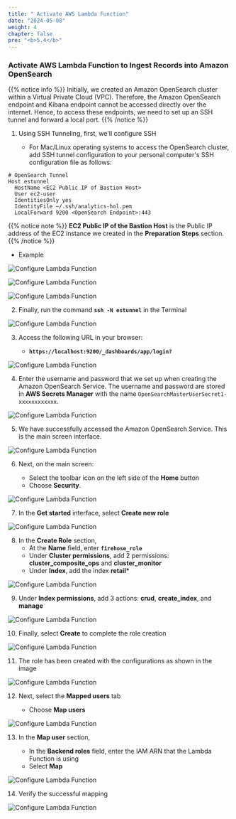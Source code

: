 ```yaml
---
title: " Activate AWS Lambda Function"
date: "2024-05-08"
weight: 4
chapter: false
pre: "<b>5.4</b>"
---
```


### Activate AWS Lambda Function to Ingest Records into Amazon OpenSearch

{{% notice info %}}
Initially, we created an Amazon OpenSearch cluster within a Virtual Private Cloud (VPC). Therefore, the Amazon OpenSearch endpoint and Kibana endpoint cannot be accessed directly over the internet. Hence, to access these endpoints, we need to set up an SSH tunnel and forward a local port.
{{% /notice %}}

1. Using SSH Tunneling, first, we'll configure SSH

   - For Mac/Linux operating systems to access the OpenSearch cluster, add SSH tunnel configuration to your personal computer's SSH configuration file as follows:

```shell script
# OpenSearch Tunnel
Host estunnel
  HostName <EC2 Public IP of Bastion Host>
  User ec2-user
  IdentitiesOnly yes
  IdentityFile ~/.ssh/analytics-hol.pem
  LocalForward 9200 <OpenSearch Endpoint>:443
```

{{% notice note %}}
**EC2 Public IP of the Bastion Host** is the Public IP address of the EC2 instance we created in the **Preparation Steps** section.
{{% /notice %}}

- Example

![Configure Lambda Function](/ws2-bussiness-intelligence-system-aws/images/5.2-IngestRealTimeData/createlayer-00044.png?featherlight=false&width=50pc)

![Configure Lambda Function](/ws2-bussiness-intelligence-system-aws/images/5.2-IngestRealTimeData/createlayer-00045.png?featherlight=false&width=50pc)

![Configure Lambda Function](/ws2-bussiness-intelligence-system-aws/images/5.2-IngestRealTimeData/createlayer-00046.png?featherlight=false&width=50pc)

2. Finally, run the command **`ssh -N estunnel`** in the Terminal

![Configure Lambda Function](/ws2-bussiness-intelligence-system-aws/images/5.2-IngestRealTimeData/createlayer-00048.png?featherlight=false&width=50pc)

3. Access the following URL in your browser:

   - **`https://localhost:9200/_dashboards/app/login?`**

![Configure Lambda Function](/ws2-bussiness-intelligence-system-aws/images/5.2-IngestRealTimeData/createlayer-00047.png?featherlight=false&width=70pc)

4. Enter the username and password that we set up when creating the Amazon OpenSearch Service. The username and password are stored in **AWS Secrets Manager** with the name `OpenSearchMasterUserSecret1-xxxxxxxxxxxx`.

![Configure Lambda Function](/ws2-bussiness-intelligence-system-aws/images/5.2-IngestRealTimeData/createlayer-00049.png?featherlight=false&width=70pc)

5. We have successfully accessed the Amazon OpenSearch Service. This is the main screen interface.

![Configure Lambda Function](/ws2-bussiness-intelligence-system-aws/images/5.2-IngestRealTimeData/createlayer-00050.png?featherlight=false&width=70pc)

6. Next, on the main screen:

   - Select the toolbar icon on the left side of the **Home** button
   - Choose **Security**.

![Configure Lambda Function](/ws2-bussiness-intelligence-system-aws/images/5.2-IngestRealTimeData/createlayer-00051.png?featherlight=false&width=70pc)

7. In the **Get started** interface, select **Create new role**

![Configure Lambda Function](/ws2-bussiness-intelligence-system-aws/images/5.2-IngestRealTimeData/createlayer-00052.png?featherlight=false&width=70pc)

8. In the **Create Role** section,
   - At the **Name** field, enter **`firehose_role`**
   - Under **Cluster permissions**, add 2 permissions: **cluster_composite_ops** and **cluster_monitor**
   - Under **Index**, add the index **retail\***

![Configure Lambda Function](/ws2-bussiness-intelligence-system-aws/images/5.2-IngestRealTimeData/createlayer-00053.png?featherlight=false&width=70pc)

9. Under **Index permissions**, add 3 actions: **crud**, **create_index**, and **manage**

![Configure Lambda Function](/ws2-bussiness-intelligence-system-aws/images/5.2-IngestRealTimeData/createlayer-00054.png?featherlight=false&width=70pc)

10. Finally, select **Create** to complete the role creation

![Configure Lambda Function](/ws2-bussiness-intelligence-system-aws/images/5.2-IngestRealTimeData/createlayer-00055.png?featherlight=false&width=70pc)

11. The role has been created with the configurations as shown in the image

![Configure Lambda Function](/ws2-bussiness-intelligence-system-aws/images/5.2-IngestRealTimeData/createlayer-00056.png?featherlight=false&width=70pc)

12. Next, select the **Mapped users** tab

    - Choose **Map users**

![Configure Lambda Function](/ws2-bussiness-intelligence-system-aws/images/5.2-IngestRealTimeData/createlayer-00057.png?featherlight=false&width=70pc)

13. In the **Map user** section,

    - In the **Backend roles** field, enter the IAM ARN that the Lambda Function is using
    - Select **Map**

![Configure Lambda Function](/ws2-bussiness-intelligence-system-aws/images/5.2-IngestRealTimeData/createlayer-00058.png?featherlight=false&width=70pc)

14. Verify the successful mapping

![Configure Lambda Function](/ws2-bussiness-intelligence-system-aws/images/5.2-IngestRealTimeData/createlayer-00059.png?featherlight=false&width=70pc)
